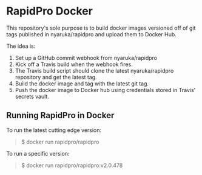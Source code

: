 RapidPro Docker
===============

This repository's sole purpose is to build docker images versioned off of
git tags published in nyaruka/rapidpro and upload them to Docker Hub.

The idea is:

  1. Set up a GitHub commit webhook from nyaruka/rapidpro
  2. Kick off a Travis build when the webhook fires.
  3. The Travis build script should clone the latest nyaruka/rapidpro
     repository and get the latest tag.
  4. Build the docker image and tag with the latest git tag.
  5. Push the docker image to Docker hub using credentials stored in
     Travis' secrets vault.

Running RapidPro in Docker
--------------------------

To run the latest cutting edge version:

> $ docker run rapidpro/rapidpro

To run a specific version:

> $ docker run rapidpro/rapidpro:v2.0.478
